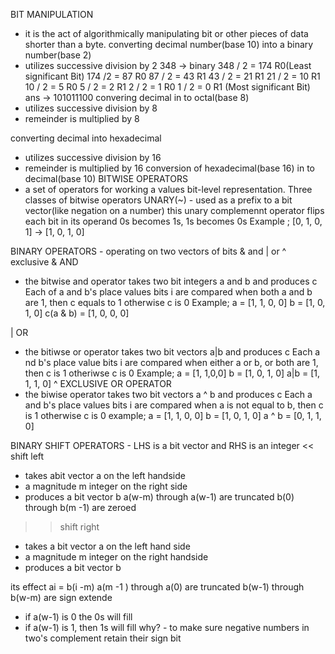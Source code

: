 BIT MANIPULATION
- it is the act of algorithmically manipulating bit or other pieces of data shorter than a byte.
converting decimal number(base 10) into a binary number(base 2)
- utilizes successive division by 2
348 -> binary 
348 / 2 = 174 R0(Least significant Bit)
174 /2 = 87 R0
87 / 2 = 43 R1
43 / 2 = 21 R1
21 / 2 = 10 R1
10 / 2 = 5 R0
5 / 2 = 2 R1
2 / 2 = 1 R0
1 / 2 = 0 R1 (Most significant Bit)
ans -> 101011100
convering decimal in to octal(base 8)
- utilizes successive division by 8
- remeinder is multiplied by 8

converting decimal into hexadecimal
- utilizes successive division by 16
- remeinder is multiplied by 16
conversion of hexadecimal(base 16) in to decimal(base 10)
BITWISE OPERATORS
- a set of operators for working a values bit-level representation.
Three classes of bitwise operators
UNARY(~) - used as a prefix to a bit vector(like negation on a number)
this unary complemennt operator flips each bit in its operand
0s becomes 1s, 1s becomes 0s
Example ; [0, 1, 0, 1] -> [1, 0, 1, 0] 

BINARY OPERATORS - operating on two vectors of bits
& and
| or
^ exclusive
& AND
- the bitwise and operator takes two bit integers a and b and produces c
Each of a and b's place values bits i are  compared
when both a and b are 1, then c equals to 1
otherwise c is 0
Example;
a = [1, 1, 0, 0]
b = [1, 0, 1, 0]
c(a & b) = [1, 0, 0, 0]

| OR
- the bitiwse or operator takes two bit vectors a|b and produces c
Each a nd b's place value bits i are compared
when either a or b, or both are 1, then c is 1
otheriwse c is 0
Example;
a = [1, 1,0,0]
b = [1, 0, 1, 0]
a|b = [1, 1, 1, 0]
^ EXCLUSIVE OR OPERATOR
- the biwise operator takes two bit vectors a ^ b and produces c
Each a and b's place values bits i are compared
when a is not equal to b, then c is 1
otherwise c is 0
example;
a = [1, 1, 0, 0]
b = [1, 0, 1, 0]
a ^ b = [0, 1, 1, 0]

BINARY SHIFT OPERATORS - LHS is a bit vector and RHS is an integer
<< shift left
- takes abit vector a on the left handside
- a magnitude m integer on the right side
- produces a bit vector b
a(w-m) through a(w-1) are truncated
b(0) through b(m -1) are zeroed
>> shift right
- takes a bit vector a on the left hand side
- a magnitude m integer on the right handside
- produces a bit vector b

its effect ai = b(i -m)
a(m -1 ) through a(0) are truncated
b(w-1) through b(w-m) are sign extende
- if a(w-1) is 0 the 0s will fill
- if a(w-1) is 1, then 1s will fill
why? - to make sure negative numbers in two's complement retain their sign bit
 

